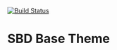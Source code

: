 [![Build Status](https://travis-ci.org/Automattic/_s.svg?branch=master)](https://travis-ci.org/Automattic/_s)

SBD Base Theme
===

